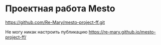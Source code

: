 # Проектная работа Mesto
https://github.com/Re-Mary/mesto-project-ff.git

Не могу никак настроить публикацию
https://re-mary.github.io/mesto-project-ff/
